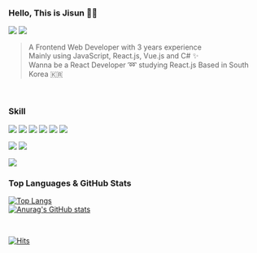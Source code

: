### Hello, This is Jisun 🙋‍♀️
<a href="https://www.linkedin.com/in/jisunbella/"><img src="https://img.shields.io/badge/LinkedIn-0A66C2?style=flat-square&logo=linkedin&logoColor=white"/></a> <a href="mailto:easysun93@gmail.com"><img src="https://img.shields.io/badge/Gmail-EA4335?style=flat-square&logo=gmail&logoColor=white"/></a>

> A Frontend Web Developer with 3 years experience   
> Mainly using JavaScript, React.js, Vue.js and C# ✨   
> Wanna be a React Developer ➿ studying React.js 
> Based in South Korea 🇰🇷   

<br/>

### Skill   
<img src="https://img.shields.io/badge/HTML5-E34F26?style=flat-square&logo=html5&logoColor=white"/> <img src="https://img.shields.io/badge/CSS3-1572B6?style=flat-square&logo=css3&logoColor=white"/> <img src="https://img.shields.io/badge/JavaScript-F7DF1E?style=flat-square&logo=JavaScript&logoColor=white"/> <img src="https://img.shields.io/badge/React-61DAFB?style=flat-square&logo=React&logoColor=white"/> <img src="https://img.shields.io/badge/Vue.js-4FC08D?style=flat-square&logo=vuedotjs&logoColor=white"/> <img src="https://img.shields.io/badge/TypeScript-3178C6?style=flat-square&logo=typescript&logoColor=white"/>

<img src="https://img.shields.io/badge/CSharp-239120?style=flat-square&logo=csharp&logoColor=white"/> <img src="https://img.shields.io/badge/ASP.NET-512BD4?style=flat-square&logo=dotnet&logoColor=white"/>

<img src="https://img.shields.io/badge/SQL Server-CC2927?style=flat-square&logo=microsoftsqlserver&logoColor=white"/>

<br/>

### Top Languages & GitHub Stats   
[![Top Langs](https://github-readme-stats.vercel.app/api/top-langs/?username=jisunbella&layout=compact)](https://github.com/anuraghazra/github-readme-stats)   
[![Anurag's GitHub stats](https://github-readme-stats.vercel.app/api?username=jisunbella)](https://github.com/anuraghazra/github-readme-stats)

<br />

[![Hits](https://hits.seeyoufarm.com/api/count/incr/badge.svg?url=https%3A%2F%2Fgithub.com%2Fjisunbella&count_bg=%23BABABA&title_bg=%231D1D1D&icon=&icon_color=%23E7E7E7&title=hits&edge_flat=true)](https://hits.seeyoufarm.com)
